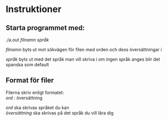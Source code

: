 # Instruktioner
## Starta programmet med:

./a.out <i>filnamn språk</i>

<i>filnamn</i> byts ut mot sökvägen för filen med orden och dess översättningar i

<i>språk</i> byts ut med det språk man vill skriva i om ingen språk anges blir det spanska som default

## Format för filer
Filerna skriv enligt formatet:<br>
<i>ord</i> : översättning<br>

<i>ord</i> ska skrivas språket du kan <br>
<i>översättning</i> ska skrivas på det språk du vill lära dig
